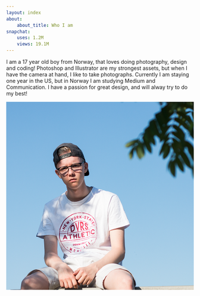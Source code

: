 ```yaml
---
layout: index
about:
    about_title: Who I am
snapchat:
    uses: 1.2M
    views: 19.1M
---
```

I am a 17 year old boy from Norway, that loves doing photography, design and
coding! Photoshop and Illustrator are my strongest assets, but when I have the
camera at hand, I like to take photographs. Currently I am staying one year in the US, but in Norway I am studying Medium and Communication. I have a passion for great design, and will alway try to do my best!

  ![Picture of Tobias Barsnes](/_assets/images/untitled-1.png)
